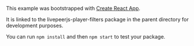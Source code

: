 This example was bootstrapped with [Create React App](https://github.com/facebook/create-react-app).

It is linked to the livepeerjs-player-filters package in the parent directory for development purposes.

You can run `npm install` and then `npm start` to test your package.
